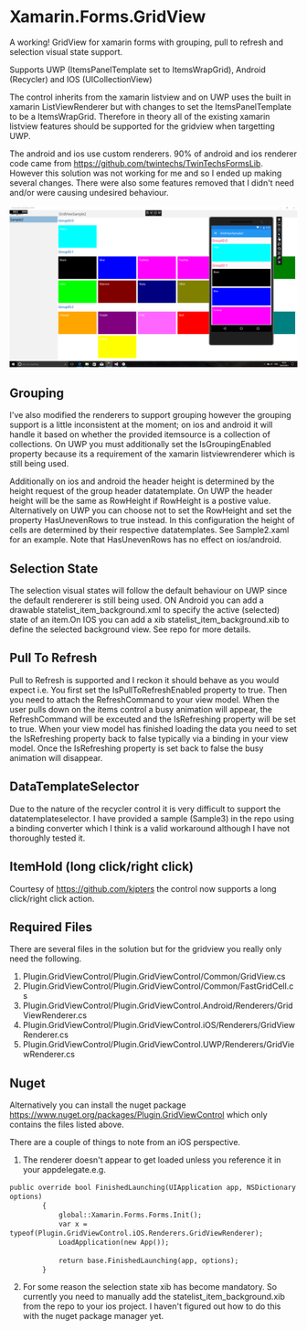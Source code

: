  # Xamarin.Forms.GridView
A working! GridView for xamarin forms with grouping, pull to refresh and selection visual state support.

Supports UWP (ItemsPanelTemplate set to ItemsWrapGrid), Android (Recycler)  and IOS (UICollectionView) 

The control inherits from the xamarin listview and on UWP uses the built in xamarin ListViewRenderer but with changes to set the ItemsPanelTemplate to be a ItemsWrapGrid. Therefore in theory all of the existing xamarin listview features should be supported for the gridview when targetting UWP.

The android and ios use custom renderers. 90% of android and ios renderer code came from https://github.com/twintechs/TwinTechsFormsLib. However this solution was not working for me and so I ended up making several changes. There were also some features removed that I didn't need and/or were causing undesired behaviour. 

![Alt text](/XamarinGridView.png?raw=true "Screenshot")

Grouping
----------------
I've also modified the renderers to support grouping however the grouping support is a little inconsistent at the moment; on ios and android it will handle it based on whether the provided itemsource is a collection of collections. On UWP you must additionally set the IsGroupingEnabled property because its a requirement of the xamarin listviewrenderer which is still being used.

Additionally on ios and android the header height is determined by the height request of the group header datatemplate. On UWP the header height will be the same as RowHeight if RowHeight is a postive value. Alternatively on UWP you can choose not to set the RowHeight and set the property HasUnevenRows to true instead. In this configuration the height of cells are determined by their respective datatemplates. See Sample2.xaml for an example. Note that HasUnevenRows has no effect on ios/android.

Selection State
----------------
The selection visual states will follow the default behaviour on UWP since the default rendererer is still being used. 
ON Android you can add a drawable statelist_item_background.xml to specify the active (selected) state of an item.On IOS you can add a xib statelist_item_background.xib to define the selected background view. See repo for more details.

Pull To Refresh
----------------
Pull to Refresh is supported and I reckon it should behave as you would expect i.e. You first set the IsPullToRefreshEnabled property to true. Then you need to attach the RefreshCommand to your view model. When the user pulls down on the items control a busy animation will appear, the RefreshCommand will be exceuted and the IsRefreshing property will be set to true. When your view model has finished loading the data you need to set the IsRefreshing property back to false typically via a binding in your view model. Once the IsRefreshing property is set back to false the busy animation will disappear. 

DataTemplateSelector
--------------------
Due to the nature of the recycler control it is very difficult to support the datatemplateselector. I have provided a sample (Sample3) in the repo using a binding converter which I think is a valid workaround although I have not thoroughly tested it.

ItemHold (long click/right click)
--------------------
Courtesy of https://github.com/kipters the control now supports a long click/right click action.

Required Files
----------------
There are several files in the solution but for the gridview you really only need the following.

1. Plugin.GridViewControl/Plugin.GridViewControl/Common/GridView.cs
2. Plugin.GridViewControl/Plugin.GridViewControl/Common/FastGridCell.cs
3. Plugin.GridViewControl/Plugin.GridViewControl.Android/Renderers/GridViewRenderer.cs
4. Plugin.GridViewControl/Plugin.GridViewControl.iOS/Renderers/GridViewRenderer.cs
5. Plugin.GridViewControl/Plugin.GridViewControl.UWP/Renderers/GridViewRenderer.cs

Nuget 
----------------
Alternatively you can install the nuget package https://www.nuget.org/packages/Plugin.GridViewControl which only contains the files listed above.

There are a couple of things to note from an iOS perspective.

1. The renderer doesn't appear to get loaded unless you reference it in your appdelegate.e.g.

```
public override bool FinishedLaunching(UIApplication app, NSDictionary options)
        {
            global::Xamarin.Forms.Forms.Init();
            var x = typeof(Plugin.GridViewControl.iOS.Renderers.GridViewRenderer);
            LoadApplication(new App());

            return base.FinishedLaunching(app, options);
        }
```

2. For some reason the selection state xib has become mandatory. So currently you need to manually add the statelist_item_background.xib from the repo to your ios project. I haven't figured out how to do this with the nuget package manager yet.
